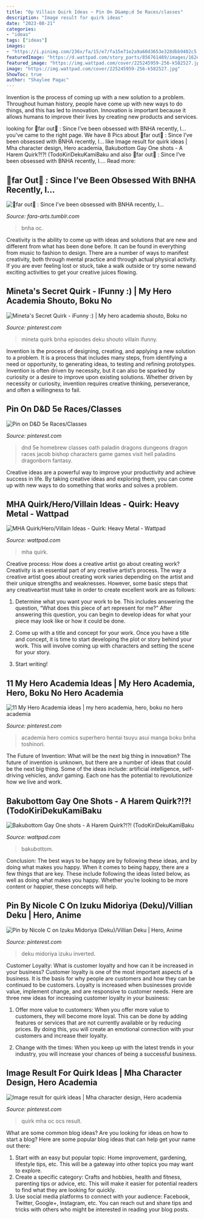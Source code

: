 ```yaml
---
title: "Op Villain Quirk Ideas ~ Pin On D&amp;d 5e Races/classes"
description: "Image result for quirk ideas"
date: "2023-08-21"
categories:
- "ideas"
tags: ["ideas"]
images:
- "https://i.pinimg.com/236x/fa/15/e7/fa15e71e2a9a60d3653e328dbb9402c5.jpg"
featuredImage: "https://d.wattpad.com/story_parts/856761489/images/162e5c880539a11364777704282.jpg"
featured_image: "https://img.wattpad.com/cover/225245959-256-k582527.jpg"
image: "https://img.wattpad.com/cover/225245959-256-k582527.jpg"
ShowToc: true
author: "Shaylee Pagac"
---
```



Invention is the process of coming up with a new solution to a problem. Throughout human history, people have come up with new ways to do things, and this has led to innovation. Innovation is important because it allows humans to improve their lives by creating new products and services.

	

		
looking for 💫far out💫 : Since I’ve been obsessed with BNHA recently, I... you've came to the right page. We have 8 Pics about 💫far out💫 : Since I’ve been obsessed with BNHA recently, I... like Image result for quirk ideas | Mha character design, Hero academia, Bakubottom Gay One shots - A Harem Quirk?!?! (TodoKiriDekuKamiBaku and also 💫far out💫 : Since I’ve been obsessed with BNHA recently, I.... Read more:
		
    
## 💫far Out💫 : Since I’ve Been Obsessed With BNHA Recently, I...

<img loading=lazy src="https://64.media.tumblr.com/d56e80f5fe21b4860cfb12757e44e82c/tumblr_ot017uWnMX1ucz20ro2_r1_1280.png" onerror="this.onerror=null;this.src='https://tse4.mm.bing.net/th?id=OIP.ofePF9WPe112HuYy-fRXqwHaHk&amp;pid=15.1';" alt="💫far out💫 : Since I’ve been obsessed with BNHA recently, I...">

_Source: fara-arts.tumblr.com_

>bnha oc. 

	

Creativity is the ability to come up with ideas and solutions that are new and different from what has been done before. It can be found in everything from music to fashion to design. There are a number of ways to manifest creativity, both through mental practice and through actual physical activity. If you are ever feeling lost or stuck, take a walk outside or try some newand exciting activities to get your creative juices flowing.

    
## Mineta&#039;s Secret Quirk - IFunny :) | My Hero Academia Shouto, Boku No

<img loading=lazy src="https://i.pinimg.com/originals/d5/b7/24/d5b7244e96462526cc260c4c25324ac4.jpg" onerror="this.onerror=null;this.src='https://tse3.mm.bing.net/th?id=OIP.uTXLOvYksixTiHMUNYxfgAHaE-&amp;pid=15.1';" alt="Mineta&#039;s Secret Quirk - iFunny :) | My hero academia shouto, Boku no">

_Source: pinterest.com_

>mineta quirk bnha episodes deku shouto villain ifunny. 

	

Invention is the process of designing, creating, and applying a new solution to a problem. It is a process that includes many steps, from identifying a need or opportunity, to generating ideas, to testing and refining prototypes. Invention is often driven by necessity, but it can also be sparked by curiosity or a desire to improve upon existing solutions. Whether driven by necessity or curiosity, invention requires creative thinking, perseverance, and often a willingness to fail.

    
## Pin On D&amp;D 5e Races/Classes

<img loading=lazy src="https://i.pinimg.com/736x/0b/b2/b3/0bb2b3aef961dd8df27c03a76506d9ef--dnd-classes-tabletop-games.jpg" onerror="this.onerror=null;this.src='https://tse4.mm.bing.net/th?id=OIP.2EQvM0Ys6e1wpxMPf5xfPAHaKe&amp;pid=15.1';" alt="Pin on D&amp;D 5e Races/Classes">

_Source: pinterest.com_

>dnd 5e homebrew classes oath paladin dragons dungeons dragon races jacob bishop characters game games visit hell paladins dragonborn fantasy. 

	

Creative ideas are a powerful way to improve your productivity and achieve success in life. By taking creative ideas and exploring them, you can come up with new ways to do something that works and solves a problem.

    
## MHA Quirk/Hero/Villain Ideas - Quirk: Heavy Metal - Wattpad

<img loading=lazy src="https://d.wattpad.com/story_parts/856761489/images/162e5c880539a11364777704282.jpg" onerror="this.onerror=null;this.src='https://tse2.mm.bing.net/th?id=OIP.1j8WfTnqRb1gWJ3jTfNo_AHaLh&amp;pid=15.1';" alt="MHA Quirk/Hero/Villain Ideas - Quirk: Heavy Metal - Wattpad">

_Source: wattpad.com_

>mha quirk. 

	

Creative process: How does a creative artist go about creating work?
Creativity is an essential part of any creative artist’s process. The way a creative artist goes about creating work varies depending on the artist and their unique strengths and weaknesses. However, some basic steps that any creativeartist must take in order to create excellent work are as follows:
1. Determine what you want your work to be. This includes answering the question, “What does this piece of art represent for me?” After answering this question, you can begin to develop ideas for what your piece may look like or how it could be done.

2. Come up with a title and concept for your work. Once you have a title and concept, it is time to start developing the plot or story behind your work. This will involve coming up with characters and setting the scene for your story.

3. Start writing!

    
## 11 My Hero Academia Ideas | My Hero Academia, Hero, Boku No Hero Academia

<img loading=lazy src="https://i.pinimg.com/236x/fa/15/e7/fa15e71e2a9a60d3653e328dbb9402c5.jpg" onerror="this.onerror=null;this.src='https://tse2.mm.bing.net/th?id=OIP.tzel1B-pRVsjhPaCLgv5IQAAAA&amp;pid=15.1';" alt="11 My Hero Academia ideas | my hero academia, hero, boku no hero academia">

_Source: pinterest.com_

>academia hero comics superhero hentai tsuyu asui manga boku bnha toshinori. 

	

The Future of Invention: What will be the next big thing in innovation?
The future of invention is unknown, but there are a number of ideas that could be the next big thing. Some of the ideas include: artificial intelligence, self-driving vehicles, andvr gaming. Each one has the potential to revolutionize how we live and work.

    
## Bakubottom Gay One Shots - A Harem Quirk?!?! (TodoKiriDekuKamiBaku

<img loading=lazy src="https://img.wattpad.com/cover/225245959-256-k582527.jpg" onerror="this.onerror=null;this.src='https://tse2.mm.bing.net/th?id=OIP.d0NyndePadIRaJ-qymQL0gAAAA&amp;pid=15.1';" alt="Bakubottom Gay One shots - A Harem Quirk?!?! (TodoKiriDekuKamiBaku">

_Source: wattpad.com_

>bakubottom. 

	

Conclusion: The best ways to be happy are by following these ideas, and by doing what makes you happy.
When it comes to being happy, there are a few things that are key. These include following the ideas listed below, as well as doing what makes you happy. Whether you’re looking to be more content or happier, these concepts will help.

    
## Pin By Nicole C On Izuku Midoriya (Deku)/Villian Deku | Hero, Anime

<img loading=lazy src="https://i.pinimg.com/originals/17/59/2c/17592cf88b0ff28f1b514ef6af9fdea9.jpg" onerror="this.onerror=null;this.src='https://tse4.mm.bing.net/th?id=OIP.K4fLowGuYL3b6YzqRL1yCQHaER&amp;pid=15.1';" alt="Pin by Nicole C on Izuku Midoriya (Deku)/Villian Deku | Hero, Anime">

_Source: pinterest.com_

>deku midoriya izuku inverted. 

	

Customer Loyalty: What is customer loyalty and how can it be increased in your business?
Customer loyalty is one of the most important aspects of a business. It is the basis for why people are customers and how they can be continued to be customers. Loyalty is increased when businesses provide value, implement change, and are responsive to customer needs. Here are three new ideas for increasing customer loyalty in your business:
1. Offer more value to customers: When you offer more value to customers, they will become more loyal. This can be done by adding features or services that are not currently available or by reducing prices. By doing this, you will create an emotional connection with your customers and increase their loyalty.

2. Change with the times: When you keep up with the latest trends in your industry, you will increase your chances of being a successful business.

    
## Image Result For Quirk Ideas | Mha Character Design, Hero Academia

<img loading=lazy src="https://i.pinimg.com/736x/8a/66/b2/8a66b209616efb992b137f1d02f7ccfc.jpg" onerror="this.onerror=null;this.src='https://tse1.mm.bing.net/th?id=OIP.iX5SPHDx7G_S5RVUPx8EggHaFQ&amp;pid=15.1';" alt="Image result for quirk ideas | Mha character design, Hero academia">

_Source: pinterest.com_

>quirk mha oc ocs result. 

	

What are some common blog ideas?
Are you looking for ideas on how to start a blog? Here are some popular blog ideas that can help get your name out there: 
1. Start with an easy but popular topic: Home improvement, gardening, lifestyle tips, etc. This will be a gateway into other topics you may want to explore.
2. Create a specific category: Crafts and hobbies, health and fitness, parenting tips or advice, etc. This will make it easier for potential readers to find what they are looking for quickly.
3. Use social media platforms to connect with your audience: Facebook, Twitter, Google+, Instagram, etc. You can reach out and share tips and tricks with others who might be interested in reading your blog posts.


